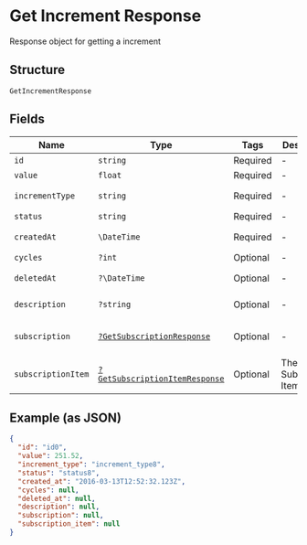 
# Get Increment Response

Response object for getting a increment

## Structure

`GetIncrementResponse`

## Fields

| Name | Type | Tags | Description | Getter | Setter |
|  --- | --- | --- | --- | --- | --- |
| `id` | `string` | Required | - | getId(): string | setId(string id): void |
| `value` | `float` | Required | - | getValue(): float | setValue(float value): void |
| `incrementType` | `string` | Required | - | getIncrementType(): string | setIncrementType(string incrementType): void |
| `status` | `string` | Required | - | getStatus(): string | setStatus(string status): void |
| `createdAt` | `\DateTime` | Required | - | getCreatedAt(): \DateTime | setCreatedAt(\DateTime createdAt): void |
| `cycles` | `?int` | Optional | - | getCycles(): ?int | setCycles(?int cycles): void |
| `deletedAt` | `?\DateTime` | Optional | - | getDeletedAt(): ?\DateTime | setDeletedAt(?\DateTime deletedAt): void |
| `description` | `?string` | Optional | - | getDescription(): ?string | setDescription(?string description): void |
| `subscription` | [`?GetSubscriptionResponse`](../../doc/models/get-subscription-response.md) | Optional | - | getSubscription(): ?GetSubscriptionResponse | setSubscription(?GetSubscriptionResponse subscription): void |
| `subscriptionItem` | [`?GetSubscriptionItemResponse`](../../doc/models/get-subscription-item-response.md) | Optional | The Subscription Item | getSubscriptionItem(): ?GetSubscriptionItemResponse | setSubscriptionItem(?GetSubscriptionItemResponse subscriptionItem): void |

## Example (as JSON)

```json
{
  "id": "id0",
  "value": 251.52,
  "increment_type": "increment_type8",
  "status": "status8",
  "created_at": "2016-03-13T12:52:32.123Z",
  "cycles": null,
  "deleted_at": null,
  "description": null,
  "subscription": null,
  "subscription_item": null
}
```

